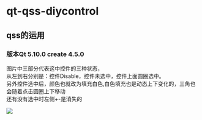 # qt-qss-diycontrol
## qss的运用
### 版本Qt 5.10.0 create 4.5.0
图片中三部分代表这中控件的三种状态，<br>
从左到右分别是：控件Disable，控件未选中，控件上面圆圈选中。<br>
另外控件选中后，颜色也就改为填充白色,白色填充也是动态上下变化的，三角也会随着点击圆圈上下移动<br>
还有没有选中时左侧+-是消失的


<img src="https://github.com/andycj7/qt-qss-diycontrol/blob/master/brief%20introduction/%E6%8E%A7%E4%BB%B6%E5%9B%BE%E7%89%87.png">

